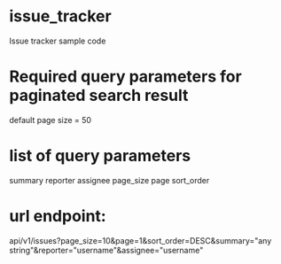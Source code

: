 # issue_tracker
Issue tracker sample code

# Required query parameters for paginated search result 
  default page size = 50
# list of query parameters
  summary
  reporter
  assignee
  page_size
  page
  sort_order

# url endpoint:
  api/v1/issues?page_size=10&page=1&sort_order=DESC&summary="any string"&reporter="username"&assignee="username"
